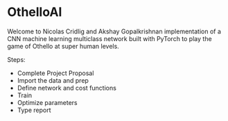 # OthelloAI

Welcome to Nicolas Cridlig and Akshay Gopalkrishnan implementation of a CNN machine learning multiclass network built with PyTorch to play the game of Othello at super human levels.

Steps:
* Complete Project Proposal
* Import the data and prep
* Define network and cost functions
* Train
* Optimize parameters
* Type report